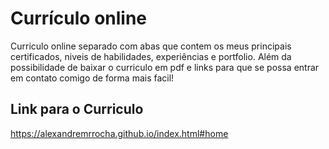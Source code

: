 # Currículo online

Curriculo online separado com abas que contem os meus principais certificados, niveis de habilidades, experiências e portfolio. Além da possibilidade de baixar o curriculo em pdf e links para que se possa entrar em contato comigo de forma mais facil!
   
## Link para o Curriculo

https://alexandremrrocha.github.io/index.html#home
